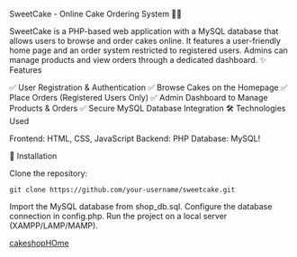 SweetCake - Online Cake Ordering System 🎂🍰

SweetCake is a PHP-based web application with a MySQL database that allows users to browse and order cakes online. It features a user-friendly home page and an order system restricted to registered users. Admins can manage products and view orders through a dedicated dashboard.
✨ Features

✅ User Registration & Authentication
✅ Browse Cakes on the Homepage
✅ Place Orders (Registered Users Only)
✅ Admin Dashboard to Manage Products & Orders
✅ Secure MySQL Database Integration
🛠 Technologies Used

  Frontend: HTML, CSS, JavaScript
  Backend: PHP
  Database: MySQL!


🚀 Installation

   Clone the repository:

    git clone https://github.com/your-username/sweetcake.git

Import the MySQL database from shop_db.sql.
Configure the database connection in config.php.
Run the project on a local server (XAMPP/LAMP/MAMP).

[cakeshopHOme](https://github.com/user-attachments/assets/d2c811b5-ce6b-48b0-a510-67cea2e0e456)
